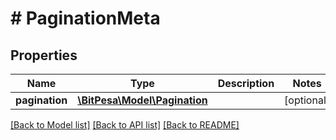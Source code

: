 # # PaginationMeta

## Properties

Name | Type | Description | Notes
------------ | ------------- | ------------- | -------------
**pagination** | [**\BitPesa\Model\Pagination**](Pagination.md) |  | [optional] 

[[Back to Model list]](../../README.md#documentation-for-models) [[Back to API list]](../../README.md#documentation-for-api-endpoints) [[Back to README]](../../README.md)


